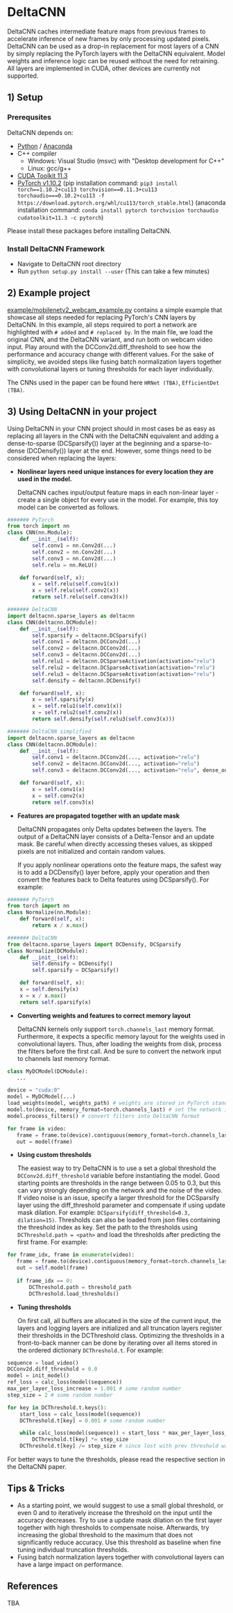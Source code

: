 # DeltaCNN

DeltaCNN caches intermediate feature maps from previous frames to accelerate inference of new frames by only processing updated pixels.
DeltaCNN can be used as a drop-in replacement for most layers of a CNN by simply replacing the PyTorch layers with the DeltaCNN equivalent.
Model weights and inference logic can be reused without the need for retraining.
All layers are implemented in CUDA, other devices are currently not supported.

## 1) Setup

### Prerequsites

DeltaCNN depends on:

- [Python](https://www.python.org/downloads/) / [Anaconda](https://www.anaconda.com/)
- C++ compiler
  - Windows: Visual Studio (msvc) with "Desktop development for C++"
  - Linux: gcc/g++
- [CUDA Toolkit 11.3](https://developer.nvidia.com/cuda-11.3.0-download-archive)
- [PyTorch v1.10.2](https://pytorch.org/get-started/locally/)
   (pip installation command: `pip3 install torch==1.10.2+cu113 torchvision==0.11.3+cu113 torchaudio===0.10.2+cu113 -f https://download.pytorch.org/whl/cu113/torch_stable.html`)
   (anaconda installation command: `conda install pytorch torchvision torchaudio cudatoolkit=11.3 -c pytorch`)

Please install these packages before installing DeltaCNN.

### Install DeltaCNN Framework

- Navigate to DeltaCNN root directory
- Run `python setup.py install --user`
   (This can take a few minutes)

## 2) Example project

[example/mobilenetv2_webcam_example.py](example/mobilenetv2_webcam_example.py) contains a simple example that showcase all steps needed for replacing PyTorch's CNN layers by DeltaCNN.
In this example, all steps required to port a network are highlighted with `# added` and `# replaced by`.
In the main file, we load the original CNN, and the DeltaCNN variant, and run both on webcam video input.
Play around with the DCConv2d.diff_threshold to see how the performance and accuracy change with different values.
For the sake of simplicity, we avoided steps like fusing batch normalization layers together with convolutional layers or tuning thresholds for each layer individually.

The CNNs used in the paper can be found here `HRNet (TBA)`, `EfficientDet (TBA)`.

## 3) Using DeltaCNN in your project

Using DeltaCNN in your CNN project should in most cases be as easy as replacing all layers in the CNN with the DeltaCNN equivalent and adding a dense-to-sparse (DCSparsify()) layer at the beginning and a sparse-to-dense (DCDensify()) layer at the end.
However, some things need to be considered when replacing the layers:

- **Nonlinear layers need unique instances for every location they are used in the model.**

  DeltaCNN caches input/output feature maps in each non-linear layer - create a single object for every use in the model. For example, this toy model can be converted as follows.

```python
####### PyTorch
from torch import nn
class CNN(nn.Module):
    def __init__(self):
        self.conv1 = nn.Conv2d(...)
        self.conv2 = nn.Conv2d(...)
        self.conv3 = nn.Conv2d(...)
        self.relu = nn.ReLU()

    def forward(self, x):
        x = self.relu(self.conv1(x))
        x = self.relu(self.conv2(x))
        return self.relu(self.conv3(x))
```

```python
####### DeltaCNN
import deltacnn.sparse_layers as deltacnn
class CNN(deltacnn.DCModule):
    def __init__(self):
        self.sparsify = deltacnn.DCSparsify()
        self.conv1 = deltacnn.DCConv2d(...)
        self.conv2 = deltacnn.DCConv2d(...)
        self.conv3 = deltacnn.DCConv2d(...)
        self.relu1 = deltacnn.DCSparseActivation(activation="relu")
        self.relu2 = deltacnn.DCSparseActivation(activation="relu")
        self.relu3 = deltacnn.DCSparseActivation(activation="relu")
        self.densify = deltacnn.DCDensify()

    def forward(self, x):
        x = self.sparsify(x)
        x = self.relu1(self.conv1(x))
        x = self.relu2(self.conv2(x))
        return self.densify(self.relu3(self.conv3(x)))
```

```python
####### DeltaCNN simplified
import deltacnn.sparse_layers as deltacnn
class CNN(deltacnn.DCModule):
    def __init__(self):
        self.conv1 = deltacnn.DCConv2d(..., activation="relu")
        self.conv2 = deltacnn.DCConv2d(..., activation="relu")
        self.conv3 = deltacnn.DCConv2d(..., activation="relu", dense_out=True)

    def forward(self, x):
        x = self.conv1(x)
        x = self.conv2(x)
        return self.conv3(x)
```

- **Features are propagated together with an update mask**

  DeltaCNN propagates only Delta updates between the layers. The output of a DeltaCNN layer consists of a Delta-Tensor and an update mask. Be careful when directly accessing theses values, as skipped pixels are not initialized and contain random values.

  If you apply nonlinear operations onto the feature maps, the safest way is to add a DCDensify() layer before, apply your operation and then convert the features back to Delta features using DCSparsify(). For example:

```python
####### PyTorch
from torch import nn
class Normalize(nn.Module):
    def forward(self, x):
        return x / x.max()
```

```python
####### DeltaCNN
from deltacnn.sparse_layers import DCDensify, DCSparsify
class Normalize(DCModule):
    def __init__(self):
        self.densify = DCDensify()
        self.sparsify = DCSparsify()

    def forward(self, x):
    x = self.densify(x)
    x = x / x.max()
    return self.sparsify(x)
```

- **Converting weights and features to correct memory layout**

  DeltaCNN kernels only support `torch.channels_last` memory format. Furthermore, it expects a specific memory layout for the weights used in convolutional layers. Thus, after loading the weights from disk, process the filters before the first call. And be sure to convert the network input to channels last memory format.

 ```python
class MyDCModel(DCModule):
    ...

 device = "cuda:0"
 model = MyDCModel(...)
 load_weights(model, weights_path) # weights are stored in PyTorch standard format
 model.to(device, memory_format=torch.channels_last) # set the network in channels last mode
 model.process_filters() # convert filters into DeltaCNN format

for frame in video:
    frame = frame.to(device).contiguous(memory_format=torch.channels_last)
    out = model(frame)
 ```

- **Using custom thresholds**

  The easiest way to try DeltaCNN is to use a set a global threshold the `DCConv2d.diff_threshold` variable before instantiating the model. Good starting points are thresholds in the range between 0.05 to 0.3, but this can vary strongly depending on the network and the noise of the video. If video noise is an issue, specify a larger threshold for the DCSparsify layer using the diff_threshold parameter and compensate if using update mask dilation.
  For example: `DCSparsify(diff_threshold=0.3, dilation=15)`.
  Thresholds can also be loaded from json files containing the threshold index as key.
  Set the path to the thresholds using `DCThreshold.path = <path>` and load the thresholds after predicting the first frame.
  For example:

 ```python
for frame_idx, frame in enumerate(video):
    frame = frame.to(device).contiguous(memory_format=torch.channels_last)
    out = self.model(frame)
    
    if frame_idx == 0:
        DCThreshold.path = threshold_path
        DCThreshold.load_thresholds() 
 ```

- **Tuning thresholds**

  On first call, all buffers are allocated in the size of the current input, the layers and logging layers are initialized and all truncation layers register their thresholds in the DCThreshold class. Optimizing the thresholds in a front-to-back manner can be done by iterating over all items stored in the ordered dictionary `DCThreshold.t`.
  For example:

```python
sequence = load_video()
DCConv2d.diff_threshold = 0.0
model = init_model()
ref_loss = calc_loss(model(sequence))
max_per_layer_loss_increase = 1.001 # some random number
step_size = 2 # some random number

for key in DCThreshold.t.keys():
    start_loss = calc_loss(model(sequence))
    DCThreshold.t[key] = 0.001 # some random number

    while calc_loss(model(sequence)) < start_loss * max_per_layer_loss_increase:
        DCThreshold.t[key] *= step_size
    DCThreshold.t[key] /= step_size # since lost with prev threshold was already too large, go back a step

```

  For better ways to tune the thresholds, please read the respective section in the DeltaCNN paper.

## Tips & Tricks

- As a starting point, we would suggest to use a small global threshold, or even 0 and to iteratively increase the threshold on the input until the accuracy decreases. Try to use a update mask dilation on the first layer together with high thresholds to compensate noise. Afterwards, try increasing the global threshold to the maximum that does not significantly reduce accuracy. Use this threshold as baseline when fine tuning individual truncation thresholds.
- Fusing batch normalization layers together with convolutional layers can have a large impact on performance.

## References

TBA
